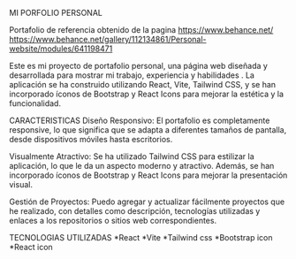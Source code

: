 MI PORFOLIO PERSONAL

Portafolio de referencia obtenido de la pagina https://www.behance.net/
https://www.behance.net/gallery/112134861/Personal-website/modules/641198471

Este es mi proyecto de portafolio personal, una página web diseñada y desarrollada para mostrar mi trabajo, experiencia y habilidades . La aplicación se ha construido utilizando React, Vite, Tailwind CSS, y se han incorporado íconos de Bootstrap y React Icons para mejorar la estética y la funcionalidad.

CARACTERISTICAS
Diseño Responsivo: El portafolio es completamente responsive, lo que significa que se adapta a diferentes tamaños de pantalla, desde dispositivos móviles hasta escritorios.

Visualmente Atractivo: Se ha utilizado Tailwind CSS para estilizar la aplicación, lo que le da un aspecto moderno y atractivo. Además, se han incorporado íconos de Bootstrap y React Icons para mejorar la presentación visual.

Gestión de Proyectos: Puedo agregar y actualizar fácilmente proyectos que he realizado, con detalles como descripción, tecnologías utilizadas y enlaces a los repositorios o sitios web correspondientes.

TECNOLOGIAS UTILIZADAS
*React
*Vite
*Tailwind css
*Bootstrap icon
\*React icon
